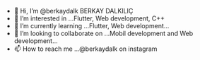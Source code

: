 - 👋 Hi, I’m @berkaydalk BERKAY DALKILIÇ
- 👀 I’m interested in ...Flutter, Web development, C++
- 🌱 I’m currently learning ...Flutter, Web development...
- 💞️ I’m looking to collaborate on ...Mobil development and Web development...
- 📫 How to reach me ...@berkaydalk on instagram

<!---
berkaydalk/berkaydalk is a ✨ special ✨ repository because its `README.md` (this file) appears on your GitHub profile.
You can click the Preview link to take a look at your changes.
--->
